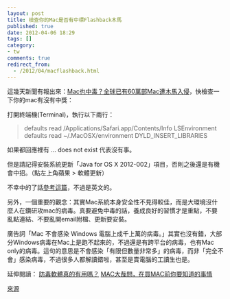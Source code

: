```yaml
---
layout: post
title: 檢查你的Mac是否有中標Flashback木馬
published: true
date: 2012-04-06 18:29
tags: []
category:
- tw
comments: true
redirect_from:
  - /2012/04/macflashback.html
---
```



這幾天新聞有報出來：[Mac也中毒？全球已有60萬部Mac遭木馬入侵][1]，快檢查一下你的mac有沒有中獎：

打開終端機(Terminal)，執行以下兩行：

> defaults read /Applications/Safari.app/Contents/Info LSEnvironment
> defaults read ~/.MacOSX/environment DYLD_INSERT_LIBRARIES

如果都回應裡有 ... does not exist 代表沒有事。

但是請記得安裝系統更新「Java for OS X 2012-002」項目，否則之後還是有機會中招。（點左上角蘋果 > 軟體更新）

不幸中的了話[參考這篇][2]，不過是英文的。


另外，一個重要的觀念：其實Mac系統本身安全性不見得較佳，而是大環境沒什麼人在鑽研攻mac的病毒。真要避免中毒的話，養成良好的習慣才是重點，不要亂點連結、不要亂開email附檔、更新要安裝。

廣告詞「Mac 不會感染 Windows 電腦上成千上萬的病毒。」其實也沒有錯，大部分Windows病毒在Mac上是跑不起來的，不過還是有跨平台的病毒，也有Mac only的病毒。這句的意思是不會感染「有限但數量非常多」的病毒，而非「完全不會」感染病毒，不過很多人都解讀錯啦，甚至是賣電腦的工讀生也是。

延伸閱讀：
[防毒軟體真的有用嗎？][3]
[MAC大哉問，在買MAC前你要知道的事情][4]


[來源][5]

[1]: http://blog.cnyes.com/My/dunhill925/Article747349
[2]: http://www.f-secure.com/v-descs/trojan-downloader_osx_flashback_i.shtml
[3]: http://wired.tw/2012/03/30/antivirus/index.html
[4]: http://www.mobile01.com/topicdetail.php?f=481&t=2552389&last=34881001
[5]: https://www.facebook.com/sodas.tsai/posts/383305948366423
